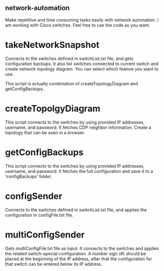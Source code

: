 ## network-automation
Make repetitive and time consuming tasks easily with network automation. I am working with Cisco switches. Feel free to use the code as you want.

# takeNetworkSnapshot

Connects to the switches defined in switchList.txt file, and gets configuration backups. It also list switches connected to current switch and create network topology diagram. You can select which feature you want to use.

This script is actually combination of createTopologyDiagram and getConfigBackups.

# createTopolgyDiagram
This script connects to the switches by using provided IP addresses, username, and password. It fetches CDP neighbor information. Create a topology that can be seen in a browser.

# getConfigBackups
This script connects to the switches by using provided IP addresses, username, and password. It fetches the full configuration and save it to a 'configBackups' folder.

# configSender

Connects to the switches defined in switchList.txt file, and applies the configuration in configFile.txt file.

# multiConfigSender

Gets multiConfigFile.txt file as input. It connects to the switches and applies the related switch-special configuration. A number sign (#) should be placed at the beginning of the IP address, after that the configuration for that switch can be entered below its IP address.

